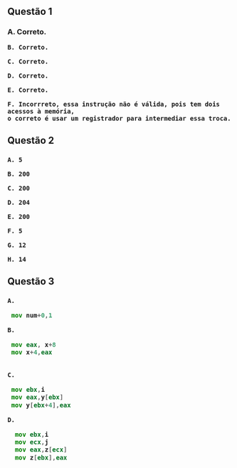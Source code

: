 <h2>
  Questão 1
  
  <h3>
    A. Correto.
    
    B. Correto.
    
    C. Correto.
    
    D. Correto.
    
    E. Correto.
    
    F. Incorrreto, essa instrução não é válida, pois tem dois acessos à memória, 
    o correto é usar um registrador para intermediar essa troca.
    
<h2>
  Questão 2
  
  <h3>
    
    A. 5
    
    B. 200
    
    C. 200
    
    D. 204
    
    E. 200
    
    F. 5
    
    G. 12
    
    H. 14 
    
<h2>
  Questão 3
  <h3>
    
    A.
~~~asm
 mov num+0,1    
~~~
    
    B.
~~~asm
 mov eax, x+8
 mov x+4,eax
   
~~~
    
    C. 
~~~asm
 mov ebx,i
 mov eax,y[ebx]
 mov y[ebx+4],eax 
~~~
  
    D.
~~~asm
  mov ebx,i
  mov ecx,j  
  mov eax,z[ecx]
  mov z[ebx],eax  
~~~
